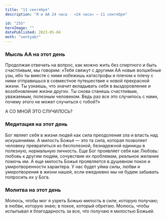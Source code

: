 ```yaml
---
title: "11 сентября"
description: "Я и АА 24 часа - «24 часа» — 11 сентября"

id: "255"
heroImage: ""
datePublished: 2023-05-04
moth: "sentyabr"
---
```


### Мысль АА на этот день

Продолжая отвечать на вопрос, как можно жить без спиртного и быть счастливым,
мы говорим: «Тебя свяжут с другими АА новые волшебные узы, ибо ты вместе с
ними избежишь катастрофы и плечом к плечу с ними отправишься в совместное
путешествие к новой прекрасной жизни. Ты узнаешь, что значит вкладывать себя в
выздоровление и возобновление жизни других. Ты снова станешь счастливым,
уважаемым, полезным человеком. Ведь раз все это случилось с нами, почему этого
не может случиться с тобой?»

А СО МНОЙ ЭТО СЛУЧИЛОСЬ?

### Медитация на этот день

Бог являет себя в жизни людей как сила преодоления зла и власть над
искушениями. А милость Божья — это та сила, которая позволяет человеку
превратиться из бесполезной, безнадежной единицы в полезную, нормальную
личность. Еще Бог проявляет себя как Любовь: любовь к другим людям, сочувствие
их проблемам, реальное желание помочь им. А еще милость Божья проявляется в
душевном покое и умиротворенности характера. У нас будет уйма силы, любви и
умиротворения в жизни нашей, если ежедневно мы не будем забывать попросить их
у Бога.

### Молитва на этот день

Молюсь, чтобы мог я узреть Божью милость в силе, которую получаю; в любви,
которую знаю; в покое, который обретаю. Молюсь, чтобы испытывал я
благодарность за все, что получаю я милостью Божьей.
